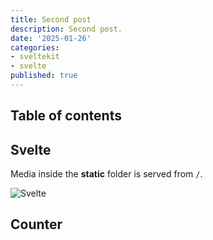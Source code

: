 ```yaml
---
title: Second post
description: Second post.
date: '2025-01-26'
categories: 
- sveltekit
- svelte
published: true
---
```


<script>
    import Counter from'./counter.svelte'
</script>

## Table of contents

## Svelte

Media inside the **static** folder is served from `/`.

![Svelte](favicon.png)

## Counter

<Counter />

